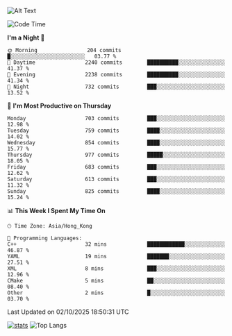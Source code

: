 ![Alt Text](https://media.tenor.com/3Gehha8RO-sAAAAC/goose-dance.gif)

<!--START_SECTION:waka-->
![Code Time](http://img.shields.io/badge/Code%20Time-489%20hrs%2021%20mins-blue)

**I'm a Night 🦉** 

```text
🌞 Morning                204 commits         █░░░░░░░░░░░░░░░░░░░░░░░░   03.77 % 
🌆 Daytime                2240 commits        ██████████░░░░░░░░░░░░░░░   41.37 % 
🌃 Evening                2238 commits        ██████████░░░░░░░░░░░░░░░   41.34 % 
🌙 Night                  732 commits         ███░░░░░░░░░░░░░░░░░░░░░░   13.52 % 
```
📅 **I'm Most Productive on Thursday** 

```text
Monday                   703 commits         ███░░░░░░░░░░░░░░░░░░░░░░   12.98 % 
Tuesday                  759 commits         ████░░░░░░░░░░░░░░░░░░░░░   14.02 % 
Wednesday                854 commits         ████░░░░░░░░░░░░░░░░░░░░░   15.77 % 
Thursday                 977 commits         █████░░░░░░░░░░░░░░░░░░░░   18.05 % 
Friday                   683 commits         ███░░░░░░░░░░░░░░░░░░░░░░   12.62 % 
Saturday                 613 commits         ███░░░░░░░░░░░░░░░░░░░░░░   11.32 % 
Sunday                   825 commits         ████░░░░░░░░░░░░░░░░░░░░░   15.24 % 
```


📊 **This Week I Spent My Time On** 

```text
🕑︎ Time Zone: Asia/Hong_Kong

💬 Programming Languages: 
C++                      32 mins             ████████████░░░░░░░░░░░░░   46.87 % 
YAML                     19 mins             ███████░░░░░░░░░░░░░░░░░░   27.51 % 
XML                      8 mins              ███░░░░░░░░░░░░░░░░░░░░░░   12.96 % 
CMake                    5 mins              ██░░░░░░░░░░░░░░░░░░░░░░░   08.40 % 
Other                    2 mins              █░░░░░░░░░░░░░░░░░░░░░░░░   03.70 % 
```


 Last Updated on 02/10/2025 18:50:31 UTC
<!--END_SECTION:waka-->
[![stats](https://github-readme-stats-rose-phi.vercel.app/api?username=jxncted&count_private=true)](https://github.com/jxncted/github-readme-stats)
![Top Langs](https://github-readme-stats-rose-phi.vercel.app/api/top-langs/?username=jxncted\&layout=compact&hide=c,assembly,jupyter%20notebook)
